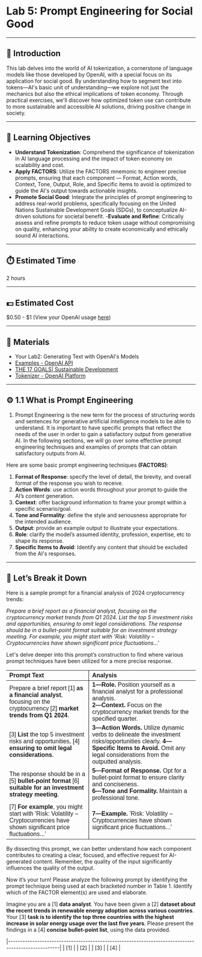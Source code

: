 # Lab 5: Prompt Engineering for Social Good

---

## 📘 Introduction

This lab delves into the world of AI tokenization, a cornerstone of language models like those developed by OpenAI, with a special focus on its application for social good. By understanding how to segment text into tokens—AI's basic unit of understanding—we explore not just the mechanics but also the ethical implications of token economy. Through practical exercises, we'll discover how optimized token use can contribute to more sustainable and accessible AI solutions, driving positive change in society.


---

## 🎯 Learning Objectives

- **Understand Tokenization**: Comprehend the significance of tokenization in AI language processing and the impact of token economy on scalability and cost.
- **Apply FACTORS**: Utilize the FACTORS mnemonic to engineer precise prompts, ensuring that each component — Format, Action words, Context, Tone, Output, Role, and Specific items to avoid is optimized to guide the AI's output towards actionable insights.
- **Promote Social Good**: Integrate the principles of prompt engineering to address real-world problems, specifically focusing on the United Nations Sustainable Development Goals (SDGs), to conceptualize AI-driven solutions for societal benefit.
-**Evaluate and Refine**: Critically assess and refine prompts to reduce token usage without compromising on quality, enhancing your ability to create economically and ethically sound AI interactions.



---

## ⏱️ Estimated Time
2 hours

---

## 💵 Estimated Cost
$0.50 - $1 (View your OpenAI usage [here](https://platform.openai.com/usage))

---

## 🧰 Materials

- Your Lab2: Generating Text with OpenAI's Models  
- [Examples - OpenAI API](https://platform.openai.com/examples)
- [THE 17 GOALS| Sustainable Development](https://sdgs.un.org/goals)
- [Tokenizer - OpenAI Platform](https://platform.openai.com/tokenizer)


---


## ⚙️ 1.1 What is Prompt Engineering

1. Prompt Engineering is the new term for the process of structuring words and sentences for generative artificial intelligence models to be able to understand. It is important to have specific prompts that reflect the needs of the user in order to gain a satisfactory output from generative AI. In the following sections, we will go over some effective prompt engineering techniques and examples of prompts that can obtain satisfactory outputs from AI.

Here are some basic prompt engineering techniques **(FACTORS)**: 
1. **Format of Response**: specify the level of detail, the brevity, and overall format of the response you wish to receive. 
2. **Action Words**: use action words throughout your prompt to guide the AI’s content generation.
3. **Context**: offer background information to frame your prompt within a specific scenario/goal.
4. **Tone and Formality**: define the style and seriousness appropriate for the intended audience.
5. **Output**: provide an example output to illustrate your expectations.
6. **Role**: clarify the model’s assumed identity, profession, expertise, etc to shape its response. 
7. **Specific Items to Avoid**: Identify any content that should be excluded from the AI's responses.

---

## 🕺 Let’s Break it Down

Here is a sample prompt for a financial analysis of 2024 cryptocurrency trends:

*Prepare a brief report as a financial analyst, focusing on the cryptocurrency market trends from Q1 2024. List the top 5 investment risks and opportunities, ensuring to omit legal considerations. The response should be in a bullet-point format suitable for an investment strategy meeting. For example, you might start with 'Risk: Volatility – Cryptocurrencies have shown significant price fluctuations...'*

Let's delve deeper into this prompt’s construction to find where various prompt techniques have been utilized for a more precise response.

<table style="border-collapse: collapse; width: 100%; font-family: Arial, sans-serif;">
  <thead>
    <tr>
      <th style="text-align: left;">Prompt Text</th>
      <th style="text-align: left; border-left: 1px solid #000;">Analysis</th>
    </tr>
  </thead>
  <tbody>
    <tr>
      <td>
        Prepare a brief report [1] <strong>as a financial analyst</strong>, focusing on the cryptocurrency [2] <strong>market trends from Q1 2024</strong>.
      </td>
      <td style="border-left: 1px solid #000;">
        <strong>1—Role.</strong> Position yourself as a financial analyst for a professional analysis.<br>
        <strong>2—Context.</strong> Focus on the cryptocurrency market trends for the specified quarter.<br>
      </td>
    </tr>
    <tr>
      <td>
        [3] <strong>List</strong> the top 5 investment risks and opportunities, [4] <strong>ensuring to omit legal considerations</strong>.
      </td>
      <td style="border-left: 1px solid #000;">
        <strong>3—Action Words.</strong> Utilize dynamic verbs to delineate the investment risks/opportunities clearly.
        <strong>4—Specific Items to Avoid.</strong> Omit any legal considerations from the outputted analysis.
      </td>
    </tr>
    <tr>
      <td>
        The response should be in a [5] <strong>bullet-point format</strong> [6] <strong>suitable for an investment strategy meeting</strong>.
      </td>
      <td style="border-left: 1px solid #000;">
        <strong>5—Format of Response.</strong> Opt for a bullet-point format to ensure clarity and conciseness.<br>
        <strong>6—Tone and Formality.</strong> Maintain a professional tone.
      </td>
    </tr>
    <tr>
      <td>
        [7] <strong>For example</strong>, you might start with 'Risk: Volatility – Cryptocurrencies have shown significant price fluctuations...'
      </td>
      <td style="border-left: 1px solid #000;">
        <strong>7—Example.</strong> 'Risk: Volatility – Cryptocurrencies have shown significant price fluctuations...'
      </td>
    </tr>
  </tbody>
</table>

By dissecting this prompt, we can better understand how each component contributes to creating a clear, focused, and effective request for AI-generated content. Remember, the quality of the input significantly influences the quality of the output.

Now it’s your turn! Please analyze the following prompt by identifying the prompt technique being used at each bracketed number in Table 1. Identify which of the FACTOR element(s) are used and elaborate.

Imagine you are a [1] **data analyst**. You have been given a [2] **dataset about the recent trends in renewable energy adoption across various countries**. Your [3] **task is to identify the top three countries with the highest increase in solar energy usage over the last five years**. Please present the findings in a [4] **concise bullet-point list**, using the data provided.



|---------------------------------------------------------------------------------------------------|
| [1]           |
| [2]           |
| [3]           |
| [4]           |










